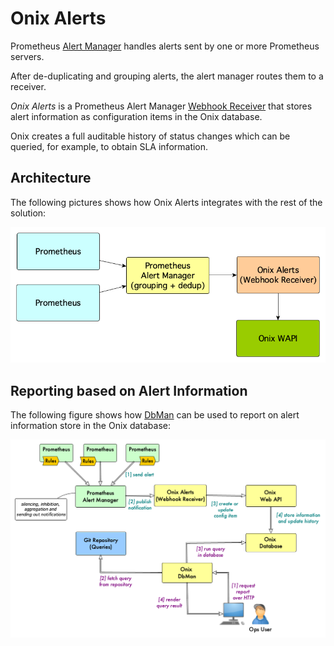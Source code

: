 # Onix Alerts

Prometheus [Alert Manager](https://prometheus.io/docs/alerting/alertmanager/) handles alerts sent by one or more Prometheus servers.

After de-duplicating and grouping alerts, the alert manager routes them to a receiver.

*Onix Alerts* is a Prometheus Alert Manager [Webhook Receiver](https://prometheus.io/docs/alerting/latest/configuration/#webhook_config) that stores alert information as configuration items in the Onix database.

Onix creates a full auditable history of status changes which can be queried, for example, to obtain SLA information.

## Architecture

The following pictures shows how Onix Alerts integrates with the rest of the solution:

![Onix Alerts Overview](./docs/arc.png)

## Reporting based on Alert Information

The following figure shows how [DbMan](../../dbman/readme.md) can be used to report on alert information store in the Onix database:

![Onix Alerts Use Case](./docs/alert_report.png)

